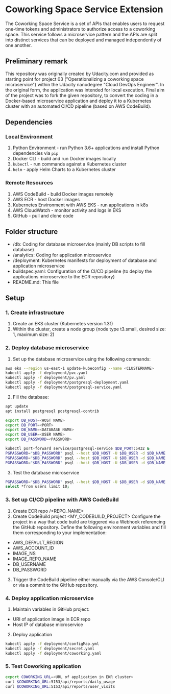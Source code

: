 # Coworking Space Service Extension
The Coworking Space Service is a set of APIs that enables users to request one-time tokens and administrators to authorize access to a coworking space. This service follows a microservice pattern and the APIs are split into distinct services that can be deployed and managed independently of one another.

## Preliminary remark
This repository was originally created by Udacity.com and provided as starting point for project 03 ("Operationalizing a coworking space microservice") within the Udacity nanodegree "Cloud DevOps Engineer". In the original form, the application was intended for local execution.
Final aim of the project was to fork the given repository, to convert the coding in a Docker-based microservice application and deploy it to a Kubernetes cluster with an automated CI/CD pipeline (based on AWS CodeBuild). 

## Dependencies
### Local Environment
1. Python Environment - run Python 3.6+ applications and install Python dependencies via `pip`
2. Docker CLI - build and run Docker images locally
3. `kubectl` - run commands against a Kubernetes cluster
4. `helm` - apply Helm Charts to a Kubernetes cluster

### Remote Resources
1. AWS CodeBuild - build Docker images remotely
2. AWS ECR - host Docker images
3. Kubernetes Environment with AWS EKS - run applications in k8s
4. AWS CloudWatch - monitor activity and logs in EKS
5. GitHub - pull and clone code

## Folder structure
* /db: Coding for database microservice (mainly DB scripts to fill database)
* /analytics: Coding for application microservice
* /deployment: Kubernetes manifests for deployment of database and application microservice
* buildspec.yaml: Configuration of the CI/CD pipeline (to deploy the applications microservice to the ECR repository)
* README.md: This file

## Setup
### 1. Create infrastructure
1. Create an EKS cluster (Kubernetes version 1.31)
2. Within the cluster, create a node group (node type t3.small, desired size: 1, maximum size: 2)

### 2. Deploy database microservice
1. Set up the database microservice using the following commands:

```bash
aws eks --region us-east-1 update-kubeconfig --name <CLUSTERNAME>
kubectl apply -f deployment/pvc.yaml
kubectl apply -f deployment/pv.yaml
kubectl apply -f deployment/postgresql-deployment.yaml
kubectl apply -f deployment/postgresql-service.yaml
```

2. Fill the database: 
```bash
apt update
apt install postgresql postgresql-contrib

export DB_HOST=<HOST NAME>
export DB_PORT=<PORT>
export DB_NAME=<DATABASE NAME>
export DB_USER=<USER NAME>
export DB_PASSWORD=<PASSWORD>

kubectl port-forward service/postgresql-service $DB_PORT:5432 &
PGPASSWORD="$DB_PASSWORD" psql --host $DB_HOST -U $DB_USER -d $DB_NAME -p $DB_PORT < ./db/1_create_tables.sql
PGPASSWORD="$DB_PASSWORD" psql --host $DB_HOST -U $DB_USER -d $DB_NAME -p $DB_PORT < ./db/2_seed_users.sql
PGPASSWORD="$DB_PASSWORD" psql --host $DB_HOST -U $DB_USER -d $DB_NAME -p $DB_PORT < ./db/3_seed_tokens.sql
```

3. Test the database microservice
```bash
PGPASSWORD="$DB_PASSWORD" psql --host $DB_HOST -U $DB_USER -d $DB_NAME -p $DB_PORT
select *from users limit 10;
```

### 3. Set up CI/CD pipeline with AWS CodeBuild
1. Create ECR repo <NS>/<REPO_NAME>
2. Create CodeBuild project <MY_CODEBUILD_PROJECT> 
Configure the project in a way that code build are triggered via a Webhook referencing the GitHub repository. 
Define the following environment variables and fill them corresponding to your implementation:
* AWS_DEFAULT_REGION
* AWS_ACCOUNT_ID
* IMAGE_NS
* IMAGE_REPO_NAME
* DB_USERNAME
* DB_PASSWORD
3. Trigger the CodeBuild pipeline either manually via the AWS Console/CLI or via a commit to the GitHub repository.

### 4. Deploy application microservice
1. Maintain variables in GitHub project:
* URI of application image in ECR repo
* Host IP of database microservice

2. Deploy application
```bash
kubectl apply -f deployment/configMap.yml
kubectl apply -f deployment/secret.yaml
kubectl apply -f deployment/coworking.yaml
```
### 5. Test Coworking application
```bash
export COWORKING_URL=<URL of application in EKR cluster>
curl $COWORKING_URL:5153/api/reports/daily_usage
curl $COWORKING_URL:5153/api/reports/user_visits
```